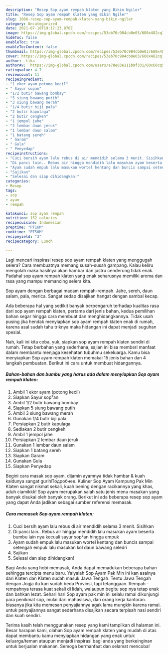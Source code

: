 ```yaml
---
description: "Resep Sop ayam rempah klaten yang Bikin Ngiler"
title: "Resep Sop ayam rempah klaten yang Bikin Ngiler"
slug: 1086-resep-sop-ayam-rempah-klaten-yang-bikin-ngiler
category: Uncategorized
date: 2021-07-18T19:17:23.870Z
image: https://img-global.cpcdn.com/recipes/53eb70c984cb0e03/680x482cq70/sop-ayam-rempah-klaten-foto-resep-utama.jpg
hideToc: false
enableToc: true
enableTocContent: false
thumbnail: https://img-global.cpcdn.com/recipes/53eb70c984cb0e03/680x482cq70/sop-ayam-rempah-klaten-foto-resep-utama.jpg
cover: https://img-global.cpcdn.com/recipes/53eb70c984cb0e03/680x482cq70/sop-ayam-rempah-klaten-foto-resep-utama.jpg
author:  tika
authorAv:  https://img-global.cpcdn.com/users/a78e03e111b9f331/60x60cq50/avatar.jpg
ratingvalue: 4.7
reviewcount: 11
recipeingredient:
- "1 ekor ayam potong kecil"
- " Sayur sopan"
- "1/2 butir bawang bombay"
- "5 siung bawang putih"
- "3 siung bawang merah"
- "1/4 butir biji pala"
- "2 butir kapulaga"
- "2 butir cengkeh"
- "1 jempol jahe"
- "2 lembar daun jeruk"
- "1 lembar daun salam"
- "1 batang sereh"
- " Garam"
- " Gula"
- " Penyedap"
recipeinstructions:
- "Cuci bersih ayam lalu rebus di air mendidih selama 3 menit. Sisihkan"
- "Di panci lain.. Rebus air hingga mendidih lalu masukan ayam beserta bumbu lain nya kecuali sayur sop²an hingga empuk"
- "Ayam sudah empuk lalu masukan wortel kentang dan buncis sampai setengah empuk lalu masukan kol daun bawang seledri"
- "Sajikan"
- "Selesai dan siap dihidangkan!"
categories:
- Resep
tags:
- sop
- ayam
- rempah

katakunci: sop ayam rempah 
nutrition: 152 calories
recipecuisine: Indonesian
preptime: "PT16M"
cooktime: "PT50M"
recipeyield: "3"
recipecategory: Lunch

---
```



Lagi mencari inspirasi resep sop ayam rempah klaten yang menggugah selera? Cara membuatnya memang susah-susah gampang. Kalau keliru mengolah maka hasilnya akan hambar dan justru cenderung tidak enak. Padahal sop ayam rempah klaten yang enak seharusnya memiliki aroma dan rasa yang mampu memancing selera kita.


Sop ayam dengan berbagai macam rempah-rempah. Jahe, sereh, daun salam, pala, merica. Sangat sedap disajikan hangat dengan sambal kecap.

Ada beberapa hal yang sedikit banyak berpengaruh terhadap kualitas rasa dari sop ayam rempah klaten, pertama dari jenis bahan, kedua pemilihan bahan segar hingga cara membuat dan menghidangkannya. Tidak usah pusing jika hendak menyiapkan sop ayam rempah klaten enak di rumah, karena asal sudah tahu triknya maka hidangan ini dapat menjadi suguhan spesial.


Nah, kali ini kita coba, yuk, siapkan sop ayam rempah klaten sendiri di rumah. Tetap berbahan yang sederhana, sajian ini bisa memberi manfaat dalam membantu menjaga kesehatan tubuhmu sekeluarga. Kamu bisa menyiapkan Sop ayam rempah klaten memakai 15 jenis bahan dan 4 langkah pembuatan. Berikut ini cara untuk membuat hidangannya.

<!--inarticleads1-->

##### Bahan-bahan dan bumbu yang harus ada dalam menyiapkan Sop ayam rempah klaten:

1. Ambil 1 ekor ayam (potong kecil)
1. Siapkan  Sayur sop²an
1. Ambil 1/2 butir bawang bombay
1. Siapkan 5 siung bawang putih
1. Ambil 3 siung bawang merah
1. Gunakan 1/4 butir biji pala
1. Persiapkan 2 butir kapulaga
1. Sediakan 2 butir cengkeh
1. Ambil 1 jempol jahe
1. Persiapkan 2 lembar daun jeruk
1. Gunakan 1 lembar daun salam
1. Siapkan 1 batang sereh
1. Siapkan  Garam
1. Gunakan  Gula
1. Siapkan  Penyedap


Begini cara masak sop ayam, dijamin ayamnya tidak hambar &amp; kuah kaldunya sangat gurihПодробнее. Kuliner Sop Ayam Kampung Pak Min Klaten sangat nikmat sekali, kuah bening dengan racikannya yang khas, aduh ciamikkk! Sop ayam merupakan salah satu jenis menu masakan yang banyak disukai oleh banyak orang. Berikut ini ada beberapa resep sop ayam yang dapat Anda jadikan sebagai sumber referensi memasak. 

<!--inarticleads2-->

##### Cara memasak Sop ayam rempah klaten:

1. Cuci bersih ayam lalu rebus di air mendidih selama 3 menit. Sisihkan
1. Di panci lain.. Rebus air hingga mendidih lalu masukan ayam beserta bumbu lain nya kecuali sayur sop²an hingga empuk
1. Ayam sudah empuk lalu masukan wortel kentang dan buncis sampai setengah empuk lalu masukan kol daun bawang seledri
1. Sajikan
1. Selesai dan siap dihidangkan!

Bagi Anda yang hobi memasak, Anda dapat memadukan beberapa bahan sehingga tercipta menu baru. Yaiyalah Sop Ayam Pak Min ini kan asalnya dari Klaten dan Klaten sudah masuk Jawa Tengah. Tentu Jawa Tengah dengan Jogja itu kan sudah beda Provinsi, tapi tetanggaan. Rempah - rempahnya terasa kuat sekali di lidah, walaupun begitu sop nya tetap enak dan bahkan lezat. Sehari hari Sop ayam pak min ini selalu ramai dikunjungi para penikmat sop, mulai dari mahasiswa, dan orang kerja kantoran. biasanya jika kita memesan penyajiannya agak lama mungkin karena ramai. untuk penyajiannya sangat sederhana disajikan secara terpisah nasi sendiri dan kuah sendiri. 

Terima kasih telah menggunakan resep yang kami tampilkan di halaman ini. Besar harapan kami, olahan Sop ayam rempah klaten yang mudah di atas dapat membantu kamu menyiapkan hidangan yang enak untuk keluarga/teman ataupun menjadi inspirasi bagi anda yang berkeinginan untuk berjualan makanan. Semoga bermanfaat dan selamat mencoba!
